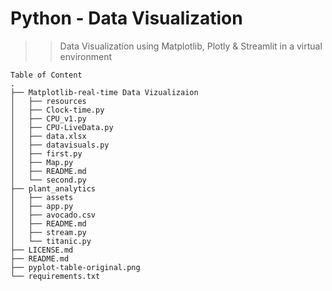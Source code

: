 # Python - Data Visualization

>> Data Visualization using Matplotlib, Plotly & Streamlit in a virtual environment

```
Table of Content
.
├── Matplotlib-real-time Data Vizualizaion
│   ├── resources
│   ├── Clock-time.py
│   ├── CPU_v1.py
│   ├── CPU-LiveData.py  
│   ├── data.xlsx
│   ├── datavisuals.py
│   ├── first.py
│   ├── Map.py
│   ├── README.md
│   └── second.py
├── plant_analytics
│   ├── assets
│   ├── app.py
│   ├── avocado.csv
│   ├── README.md
│   ├── stream.py
│   └── titanic.py
├── LICENSE.md
├── README.md
├── pyplot-table-original.png
└── requirements.txt
```